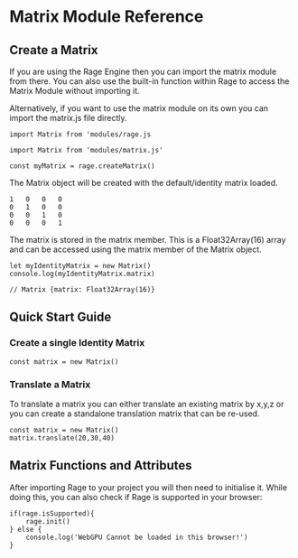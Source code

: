 # Matrix Module Reference

## Create a Matrix

If you are using the Rage Engine then you can import the matrix module from there. You can also use the built-in function within Rage to access the Matrix Module without importing it.

Alternatively, if you want to use the matrix module on its own you can import the matrix.js file directly.

```
import Matrix from 'modules/rage.js
```

```
import Matrix from 'modules/matrix.js'
```

```
const myMatrix = rage.createMatrix()
```

The Matrix object will be created with the default/identity matrix loaded.

```
1   0   0   0
0   1   0   0
0   0   1   0
0   0   0   1
```
The matrix is stored in the matrix member.  This is a Float32Array(16) array and can be accessed using the matrix member of the Matrix object.

```
let myIdentityMatrix = new Matrix()
console.log(myIdentityMatrix.matrix)

// Matrix {matrix: Float32Array(16)}
```

## Quick Start Guide

### Create a single Identity Matrix

```
const matrix = new Matrix()
```

### Translate a Matrix

To translate a matrix you can either translate an existing matrix by x,y,z or you can create a standalone translation matrix that can be re-used.

```
const matrix = new Matrix()
matrix.translate(20,30,40)

```
## Matrix Functions and Attributes

After importing Rage to your project you will then need to initialise it.  While doing this, you can also check if Rage is supported in your browser:

```
if(rage.isSupported){
    rage.init()
} else {
    console.log('WebGPU Cannot be loaded in this browser!')
}
```




